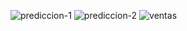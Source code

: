 ![prediccion-1](https://github.com/toby5599/Proyecto-ventas/assets/131751919/a4724480-2d2a-4ffc-88bd-a0cba8330068)
![prediccion-2](https://github.com/toby5599/Proyecto-ventas/assets/131751919/720131e8-01ef-47ee-a0b3-2699e8327897)
![ventas](https://github.com/toby5599/Proyecto-ventas/assets/131751919/70f725d4-7cc0-49f9-af50-b2eed4212d7e)
